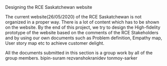 Designing the RCE Saskatchewan website

The current website(26/05/2020) of the RCE Saskatchewan is not organized in a proper way. There is a lot of content which has to be shown on the website. 
By the end of this project, we try to design the High-fidelity prototype of the website based on the comments of the RCE Stakeholders and by using our own documents such as Problem definition, Empathy map, User story map etc to achieve customer delight.


All the documents submitted in this section is a group work by all of the group members.
bipin-suram
rezvanshokranidev
tonmoy-sarker
